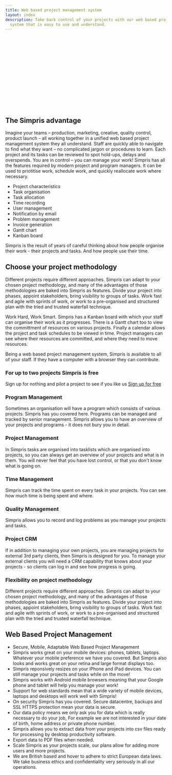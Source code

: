 ```yaml
---
title: Web based project management system
layout: index
description: Take back control of your projects with our web based project management
  system that is easy to use and understand.
---
```


<div style="height: 220px; background-image: url('https://res.cloudinary.com/goodlycode/image/upload/v1585174895/simpris/pexels-photo-196660.jpg');"></div>
<div class="banner-div"></div>

## The Simpris advantage

Imagine your teams – production, marketing, creative, quality control, product launch – all working together in a unified web based project management system they all understand. Staff are quickly able to navigate to find what they want – no complicated jargon or procedures to learn. Each project and its tasks can be reviewed to spot hold-ups, delays and overspends. You are in control – you can manage your work!
Simpris has all the features required by modern project and program managers. It can be used to priotitise work, schedule work, and quickly reallocate work where necessary.

 * Project characteristics
 * Task organisation
 * Task allocation
 * Time recording
 * User management
 * Notification by email
 * Problem management
 * Invoice generation
 * Gantt chart
 * Kanban board

Simpris is the result of years of careful thinking about how people organise their work - their projects and tasks. And how people use their time.

## Choose your project methodology

Different projects require different approaches. Simpris can adapt to your chosen project methodology, and many of the advantages of those methodologies are baked into Simpris as features. Divide your project into phases, appoint stakeholders, bring visibility to groups of tasks. Work fast and agile with sprints of work, or work to a pre-organised and structured plan with the tried and trusted waterfall technique.

Work Hard, Work Smart.
Simpris has a Kanban board with which your staff can organise their work as it progresses. There is a Gantt chart too to view the committment of resources on various projects. Finally a calendar allows the project and task schedules to be viewed in time. Project managers can see where their resources are committed, and where they need to move resources.

Being a web based project management system, Simpris is available to all of your staff. If they have a computer with a browser they can contribute.

<div class="call-to-action bg-primary">
<h3>For up to two projects Simpris is free</h3>
<span>Sign up for nothing and pilot a project to see if you like us
<a class="btn btn-warning" href="{{ site.url }}/pricing">Sign up for free</a>
</span>
</div>

### Program Management

Sometimes an organisation will have a program which consists of various projects. Simpris has you covered here. Programs can be managed and tracked by senior management. Simpris allows you to have an overview of your projects and programs - it does not bury you in detail.

### Project Management

In Simpris tasks are organised into tasklists which are organised into projects, so you can always get an overview of your projects and what is in them. You will never feel that you have lost control, or that you don't know what is going on.

### Time Management

Simpris can track the time spent on every task in your projects. You can see how much time is being spent and where.

### Quality Management

Simpris allows you to record and log problems as you manage your projects and tasks.

### Project CRM

 If in addition to managing your own projects, you are managing projects for external 3rd party clients, then Simpris is designed for you. To manage your external clients you will need a CRM capability that knows about your projects - so clients can log in and see how progress is going.

### Flexibility on project methodology

Different projects require different approaches. Simpris can adapt to your chosen project methodology, and many of the advantages of those methodologies are baked into Simpris as features. Divide your project into phases, appoint stakeholders, bring visibility to groups of tasks. Work fast and agile with sprints of work, or work to a pre-organised and structured plan with the tried and trusted waterfall technique.

## Web Based Project Management

* Secure, Mobile, Adaptable Web Based Project Management
* Simpris works great on your mobile devices: phones, tablets, laptops. Whatever your mobile preference we have you covered. But Simpris also looks and works great on your retina and large format displays too.
* Simpris reponsively resizes on your iPhone and iPad devices. You can still manage your projects and tasks while on the move!
* Simpris works with Android mobile browsers meaning that your Google phone and tablet will help you manage your work!
* Support for web standards mean that a wide variety of mobile devices, laptops and desktops will work well with Simpris!
* On security Simpris has you covered. Secure datacentre, backups and SSL HTTPS protection mean your data is secure.
* Our data policy means we only ask you for data which is really necessary to do your job, For example we are not interested in your date of birth, home address or private phone number.
* Simpris allows you to extract data from your projects into csv files ready for processing by desktop productivity software.
* Export data to PDF files when needed.
* Scale Simpris as your projects scale, our plans allow for adding more users and more projects.
* We are British based and hover to adhere to strict European data laws. We take business ethics and confidentiality very seriously in all our operations.